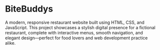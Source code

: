 # BiteBuddys
A modern, responsive restaurant website built using HTML, CSS, and JavaScript. This project showcases a stylish digital presence for a fictional restaurant, complete with interactive menus, smooth navigation, and elegant design—perfect for food lovers and web development practice alike.
